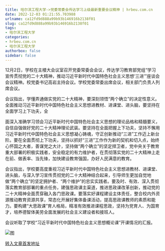 ```yaml
---
title: 哈尔滨工程大学->党委常委会传达学习上级最新重要会议精神 | hrbeu.com.cn
date: 2022-12-03 01:21:55.703988
urlname: ca12fd9d888a99b93b146916b2138f01
slug: ca12fd9d888a99b93b146916b2138f01
tags: 
- 哈尔滨工程大学
categories:
- hrbeu.com.cn
- 哈尔滨工程大学
authorbox: false
sidebar: false
---
```

12月2日，学校在主楼大会议室召开党委常委会会议，传达学习教育部党组“学习宣传贯彻党的二十大精神，推动习近平新时代中国特色社会主义思想‘三进’”座谈会会议精神。校党委书记高岩主持会议。学校党委常委出席会议，相关部门负责人列席会议。

会议指出，学懂弄通做实党的二十大精神，要深刻领悟“两个确立”的决定性意义。全面推动习近平新时代中国特色社会主义思想进教材、进课堂、进头脑，要坚持在全面学习上下功夫，全
<!--more-->
面深入准确学习领会习近平新时代中国特色社会主义思想的理论品格和精髓要义，自信自强做好党的二十大精神理论武装。要坚持在全面把握上下功夫，坚持不懈用习近平新时代中国特色社会主义思想凝心铸魂，守正创新推动“三进”工作迈上新台阶。要在全面贯彻上下功夫，坚持以抓好“三进”工作作为新的契机和切入点，始终心怀国之大者，善谋党之大计，坚持做“两个确立”的坚定捍卫者，党中央关于教育重大部署的积极实践者，安全稳定的有力维护者，在贯彻落实党的二十大精神上走在前、做表率、当先锋，加快建设教育强国，办好人民满意的教育。

会议指出，学校要高度重视习近平新时代中国特色社会主义思想进教材、进课堂、进头脑，与深入学习宣传贯彻党的二十大精神结合起来，引导师生更加自觉地做“两个确立”的坚定拥护者、“两个维护”的忠实实践者。要及时、有效、深入贯彻落实教育部部署的重点任务，建强思政课主渠道，推进思政课改革创新，推动党的二十大精神全面贯穿融入各门思政课。要落实好课程建设主体责任，整合校内外资源推动教育资源共享，常态化开展好集体备课活动，提高思政课教师的素质和能力。要构建“大思政课”育人格局，精准有效推进课程思政，坚持为党育人、为国育才，培养德智体美劳全面发展的社会主义建设者和接班人。

会议听取了学校“习近平新时代中国特色社会主义思想概论课”开课情况的汇报。

![图](http://gongxue.cn/__local/9/B3/50/BC5AD30B8A95908B6C7940BBC92_4742D08B_13388.jpg)

[转入文章首发地址](http://gongxue.cn/info/1141/73754.htm)